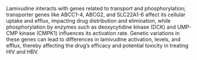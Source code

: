 Lamivudine interacts with genes related to transport and phosphorylation; transporter genes like ABCC1-4, ABCG2, and SLC22A1-6 affect its cellular uptake and efflux, impacting drug distribution and elimination, while phosphorylation by enzymes such as deoxycytidine kinase (DCK) and UMP-CMP kinase (CMPK1) influences its activation rate. Genetic variations in these genes can lead to differences in lamivudine activation, levels, and efflux, thereby affecting the drug’s efficacy and potential toxicity in treating HIV and HBV.